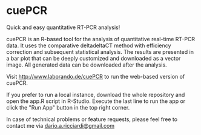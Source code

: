 # cuePCR
Quick and easy quantitative RT-PCR analysis!

cuePCR is an R-based tool for the analysis of quantitative real-time RT-PCR data.
It uses the comparative deltadeltaCT method with efficiency correction and subsequent
statistical analysis. The results are presented in a bar plot that can be deeply customized
and downloaded as a vector image. All generated data can be downloaded after the analysis.

Visit http://www.laborando.de/cuePCR to run the web-based version of cuePCR.

If you prefer to run a local instance, download the whole repository and open the app.R script in R-Studio.
Execute the last line to run the app or click the "Run App" button in the top right corner.

In case of technical problems or feature requests, please feel free to contact me via
dario.a.ricciardi@gmail.com
